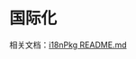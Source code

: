 # 国际化

相关文档：[i18nPkg README.md](https://github.com/actiontech/dms/tree/main/pkg/dms-common/i18nPkg)
